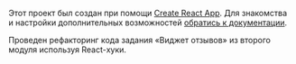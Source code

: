 
Этот проект был создан при помощи
[Create React App](https://github.com/facebook/create-react-app). Для знакомства
и настройки дополнительных возможностей
[обратись к документации](https://facebook.github.io/create-react-app/docs/getting-started).

Проведен рефакторинг кода задания «Виджет отзывов» из второго модуля используя React-хуки.
